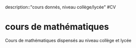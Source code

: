 description::"cours donnés, niveau collège/lycée"
#CV
# cours de mathématiques
Cours de mathématiques dispensés au niveau collège et lycée
